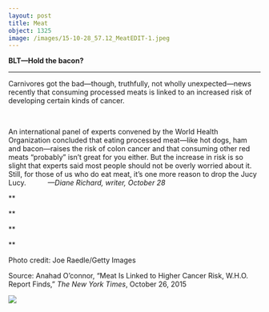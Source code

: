 ```yaml
---
layout: post
title: Meat
object: 1325
image: /images/15-10-28_57.12_MeatEDIT-1.jpeg
---
```

**BLT—Hold the bacon?**

****

Carnivores got the bad—though, truthfully, not wholly unexpected—news recently that consuming processed meats is linked to an increased risk of developing certain kinds of cancer. 

 

An international panel of experts convened by the World Health Organization concluded that eating processed meat—like hot dogs, ham and bacon—raises the risk of colon cancer and that consuming other red meats “probably” isn’t great for you either. But the increase in risk is so slight that experts said most people should not be overly worried about it. Still, for those of us who do eat meat, it’s one more reason to drop the Jucy Lucy.           *—Diane Richard, writer, October 28*

**

**

**

**

Photo credit: Joe Raedle/Getty Images

Source: Anahad O’connor, “Meat Is Linked to Higher Cancer Risk, W.H.O. Report Finds,” *The New York Times*, October 26, 2015

![]({{siteurl.base}}/images/15-10-28_57.12_MeatEDIT-1.jpeg)
